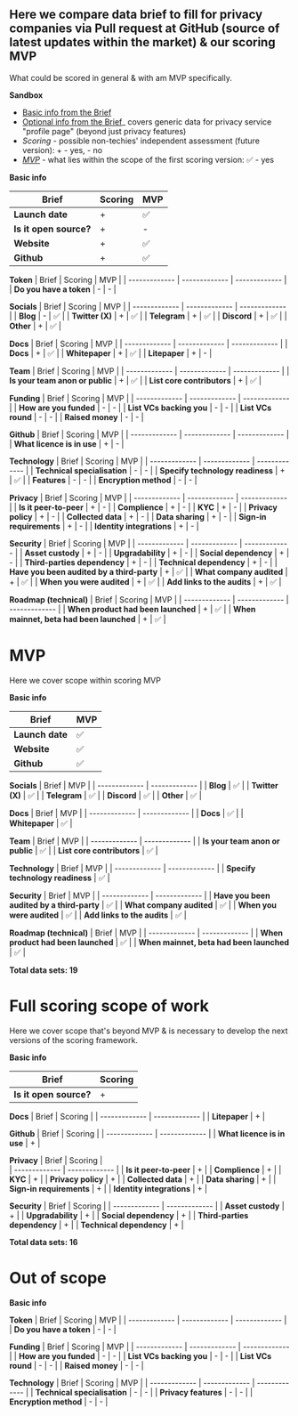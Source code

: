 ## Here we compare data brief to fill for privacy companies via Pull request at GitHub (source of latest updates within the market) & our scoring MVP
What could be scored in general & with am MVP specifically. 

**Sandbox**
- [Basic info from the Brief](https://github.com/web3privacy/web3privacy/blob/main/Web3privacynowplatform/Brief.md#basic-info)
- [Optional info from the Brief](https://github.com/web3privacy/web3privacy/blob/main/Web3privacynowplatform/Brief.md#optional-info)_ covers generic data for privacy service "profile page" (beyond just privacy features)
- _Scoring_ - possible non-techies' independent assessment (future version): + - yes, - no
- _[MVP](https://github.com/web3privacy/web3privacy/blob/main/Web3privacynowplatform/scoringmodel/Framework_update.md)_ - what lies within the scope of the first scoring version: :white_check_mark: - yes

**Basic info**

| Brief | Scoring | MVP |
| ------------- | ------------- | ------------- |
| **Launch date** | + | :white_check_mark: |
| **Is it open source?** | + | - |
| **Website**  | + | :white_check_mark: |
| **Github**  | + | :white_check_mark: |

**Token**
| Brief  | Scoring | MVP | 
| ------------- | ------------- | ------------- |
| **Do you have a token** | - | - |

**Socials**
| Brief  | Scoring | MVP | 
| ------------- | ------------- | ------------- |
| **Blog** | - | :white_check_mark: |
| **Twitter (X)** | + | :white_check_mark: |
| **Telegram** | + | :white_check_mark: |
| **Discord** | + | :white_check_mark: |
| **Other** | + | :white_check_mark: |

**Docs**
| Brief  | Scoring | MVP | 
| ------------- | ------------- | ------------- |
| **Docs** | + | :white_check_mark: |
| **Whitepaper** | + | :white_check_mark: |
| **Litepaper** | + | - |

**Team**
| Brief  | Scoring | MVP | 
| ------------- | ------------- | ------------- |
| **Is your team anon or public**  | + | :white_check_mark: | 
| **List core contributors** | + | :white_check_mark: | 

**Funding**
| Brief  | Scoring | MVP | 
| ------------- | ------------- | ------------- |
| **How are you funded**  | - | - | 
| **List VCs backing you**  | - | - |
| **List VCs round**  | - | - | 
| **Raised money** | - | - | 

**Github**
| Brief  | Scoring | MVP | 
| ------------- | ------------- | ------------- |
| **What licence is in use**  | + | - | 

**Technology**
| Brief  | Scoring | MVP | 
| ------------- | ------------- | ------------- |
| **Technical specialisation**  | - | - | 
| **Specify technology readiness**  | + | :white_check_mark: | 
| **Features**  | - | - | 
| **Encryption method**  | - | - | 

**Privacy**
| Brief  | Scoring | MVP | 
| ------------- | ------------- | ------------- |
| **Is it peer-to-peer**  | + | - | 
| **Complience**  | + | - |
| **KYC**  | + | - |
| **Privacy policy** | + | - |
| **Collected data**  | + | - |
| **Data sharing** | + | - |
| **Sign-in requirements** | + | - |
| **Identity integrations** | + | - |

**Security**
| Brief  | Scoring | MVP | 
| ------------- | ------------- | ------------- |
| **Asset custody** | + | - | 
| **Upgradability**  | + | - |
| **Social dependency**  | + | - |
| **Third-parties dependency** | + | - |
| **Technical dependency** | + | - |
| **Have you been audited by a third-party** | + | :white_check_mark: |
| **What company audited** | + | :white_check_mark: |
| **When you were audited** | + | :white_check_mark: |
| **Add links to the audits** | + | :white_check_mark: |

**Roadmap (technical)**
| Brief  | Scoring | MVP | 
| ------------- | ------------- | ------------- |
| **When product had been launched** | + | :white_check_mark: | 
| **When mainnet, beta had been launched**  | + | :white_check_mark: |

# MVP
Here we cover scope within scoring MVP

**Basic info**

| Brief |  MVP |
| ------------- | ------------- |
| **Launch date** | :white_check_mark: |
| **Website**  | :white_check_mark: |
| **Github**  | :white_check_mark: |

**Socials**
| Brief  | MVP | 
| ------------- | ------------- |
| **Blog** | :white_check_mark: |
| **Twitter (X)** | :white_check_mark: |
| **Telegram** | :white_check_mark: |
| **Discord** | :white_check_mark: |
| **Other** | :white_check_mark: |

**Docs**
| Brief  | MVP | 
| ------------- | ------------- |
| **Docs** | :white_check_mark: |
| **Whitepaper** | :white_check_mark: |

**Team**
| Brief  | MVP | 
| ------------- | ------------- |
| **Is your team anon or public**  | :white_check_mark: | 
| **List core contributors** | :white_check_mark: | 

**Technology**
| Brief  | MVP | 
| ------------- | ------------- |
| **Specify technology readiness**  | :white_check_mark: | 

**Security**
| Brief  | MVP | 
| ------------- | ------------- |
| **Have you been audited by a third-party** | :white_check_mark: |
| **What company audited** | :white_check_mark: |
| **When you were audited** | :white_check_mark: |
| **Add links to the audits** | :white_check_mark: |

**Roadmap (technical)**
| Brief  | MVP | 
| ------------- | ------------- |
| **When product had been launched** | :white_check_mark: | 
| **When mainnet, beta had been launched**  | :white_check_mark: |

**Total data sets: 19**

# Full scoring scope of work
Here we cover scope that's beyond MVP & is necessary to develop the next versions of the scoring framework.

**Basic info**

| Brief | Scoring | 
| ------------- | ------------- | 
| **Is it open source?** | + | 

**Docs**
| Brief  | Scoring |
| ------------- | ------------- | 
| **Litepaper** | + |

**Github**
| Brief  | Scoring | 
| ------------- | ------------- | 
| **What licence is in use**  | + |

**Privacy**
| Brief  | Scoring |  
| ------------- | ------------- |
| **Is it peer-to-peer**  | + | 
| **Complience**  | + |
| **KYC**  | + | 
| **Privacy policy** | + | 
| **Collected data**  | + | 
| **Data sharing** | + | 
| **Sign-in requirements** | + | 
| **Identity integrations** | + | 

**Security**
| Brief  | Scoring | 
| ------------- | ------------- | 
| **Asset custody** | + | 
| **Upgradability**  | + | 
| **Social dependency**  | + | 
| **Third-parties dependency** | + |
| **Technical dependency** | + |

**Total data sets: 16**

# Out of scope

**Basic info**

**Token**
| Brief  | Scoring | MVP | 
| ------------- | ------------- | ------------- |
| **Do you have a token** | - | - |

**Funding**
| Brief  | Scoring | MVP | 
| ------------- | ------------- | ------------- |
| **How are you funded**  | - | - | 
| **List VCs backing you**  | - | - |
| **List VCs round**  | - | - | 
| **Raised money** | - | - | 

**Technology**
| Brief  | Scoring | MVP | 
| ------------- | ------------- | ------------- |
| **Technical specialisation**  | - | - | 
| **Privacy features**  | - | - | 
| **Encryption method**  | - | - | 
